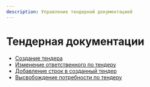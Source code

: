 ```yaml
---
description: Управление тендерной документацией
---
```


# Тендерная документации

* [Создание тендера](sozdanie-tendera/)
* [Изменение ответственного по тендеру](sozdanie-tendera/izmenenie-otvetstvennogo-potenderu.md)
* [Добавление строк в созданный тендер](sozdanie-tendera/dobavlenie-stroki-v-sozdannyi-tender.md)
* [Высвобождение потребности по тендеру](vysvobozhdenie-potrebnosti-po-tenderu.md)
